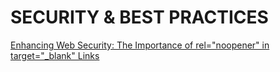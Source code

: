 # SECURITY & BEST PRACTICES

[Enhancing Web Security: The Importance of rel="noopener" in target="_blank" Links](Enhancing%20Web%20Security%20The%20Importance%20of%20rel=%20noop%20886ea585d8c14ae8a17cc376f8d3619e.md)